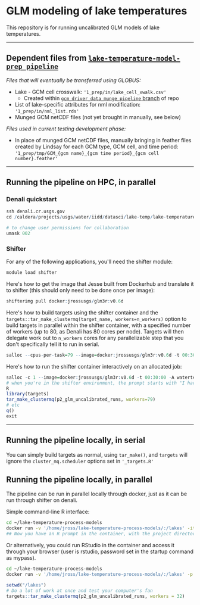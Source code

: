 # GLM modeling of lake temperatures
This repository is for running uncalibrated GLM models of lake temperatures.

-----------------
## Dependent files from [`lake-temperature-model-prep pipeline`](https://github.com/USGS-R/lake-temperature-model-prep)
_Files that will eventually be transferred using GLOBUS:_
  * Lake - GCM cell crosswalk: `'1_prep/in/lake_cell_xwalk.csv'`
    * Created within [`gcm_driver_data_munge_pipeline` branch](https://github.com/USGS-R/lake-temperature-model-prep/tree/gcm_driver_data_munge_pipeline) of repo
  * List of lake-specific attributes for nml modification: `'1_prep/in/nml_list.rds'`
  * Munged GCM netCDF files (not yet brought in manually, see below)

_Files used in current testing development phase:_
  * In place of munged GCM netCDF files, manually bringing in feather files created by Lindsay for each GCM type, GCM cell, and time period: `'1_prep/tmp/GCM_{gcm name}_{gcm time period}_{gcm cell number}.feather'`
  
-----------------

## Running the pipeline on HPC, in parallel

### Denali quickstart
```R
ssh denali.cr.usgs.gov
cd /caldera/projects/usgs/water/iidd/datasci/lake-temp/lake-temperature-process-models

# to change user permissions for collaboration
umask 002
```

### Shifter
For any of the following applications, you'll need the shifter module:

```R
module load shifter
```
Here's how to get the image that Jesse built from Dockerhub and translate it to shifter (this should only need to be done once per image):
```R
shifterimg pull docker:jrossusgs/glm3r:v0.6d
```
Here's how to build targets using the shifter container and the `targets::tar_make_clustermq(target_name, workers=n_workers)` option to build targets in parallel within the shifter container, with a specified number of workers (up to 80, as Denali has 80 cores per node). Targets will then delegate work out to `n_workers` cores for any parallelizable step that you don't specifically tell it to run in serial.
```R
salloc --cpus-per-task=79 --image=docker:jrossusgs/glm3r:v0.6d -t 00:30:00 -A watertemp shifter Rscript -e 'targets::tar_make_clustermq(p2_glm_uncalibrated_runs, workers=79)'
```
Here's how to run the shifter container interactively on an allocated job:
```R
salloc -c 1 --image=docker:jrossusgs/glm3r:v0.6d -t 00:30:00 -A watertemp shifter /bin/bash
# when you're in the shifter environment, the prompt starts with "I have no name!@"
R
library(targets)
tar_make_clustermq(p2_glm_uncalibrated_runs, workers=79)
# etc
q()
exit
```
-----------------

## Running the pipeline locally, in serial
You can simply build targets as normal, using `tar_make()`, and `targets` will ignore the `cluster_mq.scheduler` options set in `'_targets.R'`

## Running the pipeline locally, in parallel
The pipeline can be run in parallel locally through docker, just as it can be run through shifter on denali.

Simple command-line R interface:
```bash
cd ~/lake-temperature-process-models
docker run -v '/home/jross/lake-temperature-process-models/:/lakes' -it jrossusgs/glm3r:v0.6d R
## Now you have an R prompt in the container, with the project directory mounted at `/lakes/`.
```

Or alternatively, you could run RStudio in the container and access it through your browser (user is rstudio, password set in the startup command as mypass).
```bash
cd ~/lake-temperature-process-models
docker run -v '/home/jross/lake-temperature-process-models/:/lakes' -p 8787:8787 -e PASSWORD=mypass -e ROOT=TRUE -d jrossusgs/glm3r:v0.6d
```

```r
setwd("/lakes") 
# Do a lot of work at once and test your computer's fan
targets::tar_make_clustermq(p2_glm_uncalibrated_runs, workers = 32)
```
